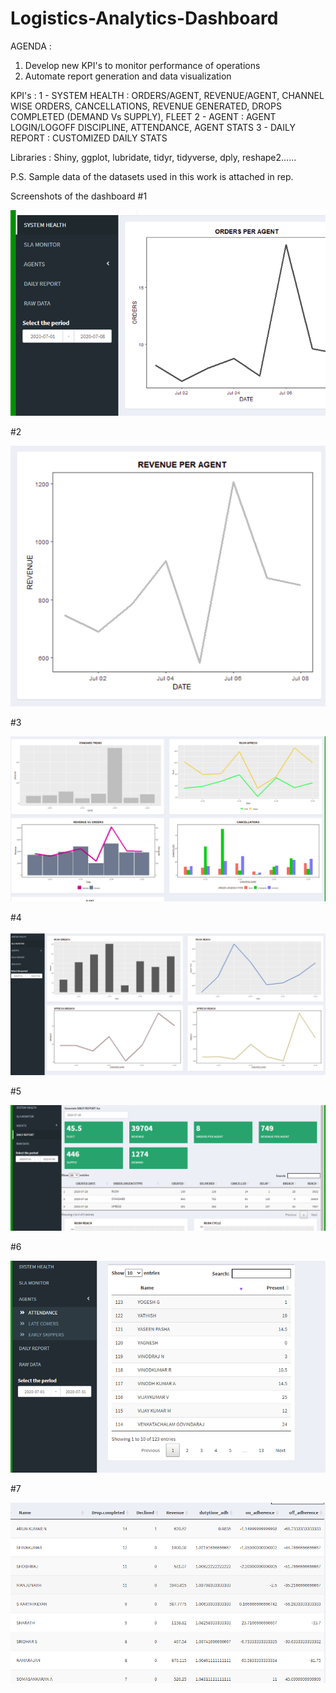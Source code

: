 # Logistics-Analytics-Dashboard

AGENDA : 
1. Develop new KPI's to monitor performance of operations
2. Automate report generation and data visualization

KPI's : 
1 - SYSTEM HEALTH : ORDERS/AGENT, REVENUE/AGENT, CHANNEL WISE ORDERS, CANCELLATIONS, REVENUE GENERATED, DROPS COMPLETED (DEMAND Vs SUPPLY), FLEET
2 - AGENT         : AGENT LOGIN/LOGOFF DISCIPLINE, ATTENDANCE, AGENT STATS
3 - DAILY REPORT  : CUSTOMIZED DAILY STATS

Libraries : Shiny, ggplot, lubridate, tidyr, tidyverse, dply, reshape2......

P.S. Sample data of the datasets used in this work is attached in rep. 

Screenshots of the dashboard
#1

![](Dashboard%20Images/Picture1.png)

#2

![](Dashboard%20Images/Picture2.png)

#3

![](Dashboard%20Images/Picture3.png)

#4

![](Dashboard%20Images/Picture4.png)

#5

![](Dashboard%20Images/Picture5.png)

#6

![](Dashboard%20Images/Picture6.png)

#7

![](Dashboard%20Images/Picture7.png)

